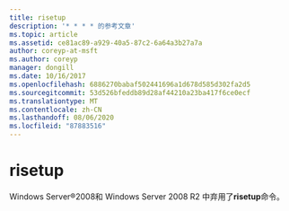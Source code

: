 ```yaml
---
title: risetup
description: '* * * * 的参考文章'
ms.topic: article
ms.assetid: ce81ac89-a929-40a5-87c2-6a64a3b27a7a
author: coreyp-at-msft
ms.author: coreyp
manager: dongill
ms.date: 10/16/2017
ms.openlocfilehash: 6886270babaf502441696a1d678d585d302fa2d5
ms.sourcegitcommit: 53d526bfeddb89d28af44210a23ba417f6ce0ecf
ms.translationtype: MT
ms.contentlocale: zh-CN
ms.lasthandoff: 08/06/2020
ms.locfileid: "87883516"
---
```

# <a name="risetup"></a>risetup



Windows Server®2008和 Windows Server 2008 R2 中弃用了**risetup**命令。